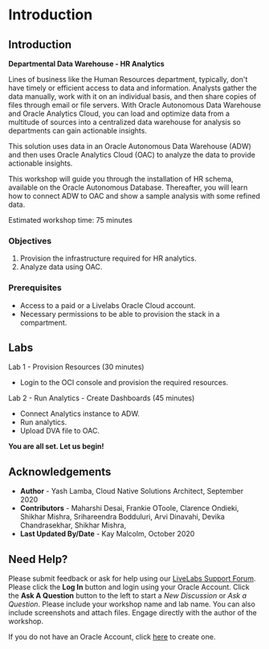 # Introduction

## Introduction

**Departmental Data Warehouse - HR Analytics**

Lines of business like the Human Resources department, typically, don't have timely or efficient access to data and information. Analysts gather the data manually, work with it on an individual basis, and then share copies of files through email or file servers. With Oracle Autonomous Data Warehouse and Oracle Analytics Cloud, you can load and optimize data from a multitude of sources into a centralized data warehouse for analysis so departments can gain actionable insights.

This solution uses data in an Oracle Autonomous Data Warehouse (ADW) and then uses Oracle Analytics Cloud (OAC) to analyze the data to provide actionable insights.

This workshop will guide you through the installation of HR schema, available on the Oracle Autonomous Database. Thereafter, you will learn how to connect ADW to OAC and show a sample analysis with some refined data.

Estimated workshop time: 75 minutes

### Objectives
1. Provision the infrastructure required for HR analytics.
2. Analyze data using OAC.

### Prerequisites
- Access to a paid or a Livelabs Oracle Cloud account.
- Necessary permissions to be able to provision the stack in a compartment.

## Labs
Lab 1 - Provision Resources (30 minutes)

- Login to the OCI console and provision the required resources.

Lab 2 - Run Analytics - Create Dashboards (45 minutes)

- Connect Analytics instance to ADW.
- Run analytics.
- Upload DVA file to OAC.

**You are all set. Let us begin!**

## Acknowledgements

 - **Author** - Yash Lamba, Cloud Native Solutions Architect, September 2020
 - **Contributors** - Maharshi Desai, Frankie OToole, Clarence Ondieki, Shikhar Mishra, Srihareendra Bodduluri, Arvi Dinavahi, Devika Chandrasekhar, Shikhar Mishra,
 - **Last Updated By/Date** - Kay Malcolm, October 2020

## Need Help?
Please submit feedback or ask for help using our [LiveLabs Support Forum](https://community.oracle.com/tech/developers/categories/livelabsdiscussions). Please click the **Log In** button and login using your Oracle Account. Click the **Ask A Question** button to the left to start a *New Discussion* or *Ask a Question*.  Please include your workshop name and lab name.  You can also include screenshots and attach files.  Engage directly with the author of the workshop.

If you do not have an Oracle Account, click [here](https://profile.oracle.com/myprofile/account/create-account.jspx) to create one.